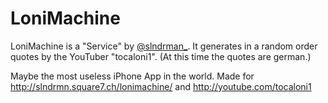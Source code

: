 LoniMachine
===========

LoniMachine is a "Service" by <a href="https://twitter.com/slndrman_">@slndrman_</a>. It generates in a random order quotes by the YouTuber "tocaloni1". (At this time the quotes are german.)

Maybe the most useless iPhone App in the world. Made for http://slndrmn.square7.ch/lonimachine/ and http://youtube.com/tocaloni1
